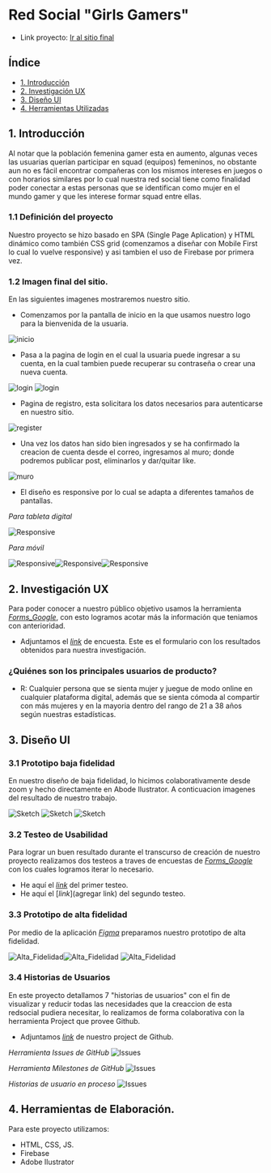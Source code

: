 
# Red Social "Girls Gamers"

- Link proyecto: [Ir al sitio final](https://danielaalcaladaboin.github.io/SCL019-social-network/src/index.html)

## Índice

* [1. Introducción](#1-Introducción)
* [2. Investigación UX](#2-Investigación-UX)
* [3. Diseño UI](#3-Diseño-UI)
* [4. Herramientas Utilizadas](#4-Herramientas-de-elaboración)

## 1. Introducción

Al notar que la población femenina gamer esta en aumento, algunas veces las usuarias querían participar en squad (equipos) femeninos, no obstante aun no es fácil encontrar compañeras con los mismos intereses en juegos o con horarios similares por lo cual nuestra  red social  tiene como finalidad poder conectar a estas personas que se identifican como mujer en el mundo gamer y que les interese formar squad entre ellas.

### 1.1 Definición del proyecto
Nuestro proyecto se hizo basado en SPA (Single Page Aplication) y HTML dinámico como también CSS grid (comenzamos a diseñar con Mobile First lo cual lo vuelve responsive) y asi tambien el uso de Firebase por primera vez.

### 1.2 Imagen final del sitio.

En las siguientes imagenes mostraremos nuestro sitio.

* Comenzamos por la pantalla de inicio en la que usamos nuestro logo para la bienvenida de la usuaria.

![inicio](images/IFS1.PNG)

* Pasa a la pagina de login en el cual la usuaria puede ingresar a su cuenta, en la cual tambien puede recuperar su contraseña o crear una nueva cuenta.

![login](images/IFS2.PNG)
![login](images/IFS3.PNG)

* Pagina de registro, esta solicitara los datos necesarios para autenticarse en nuestro sitio.

![register](images/IFS4.PNG)

* Una vez los datos han sido bien ingresados y se ha confirmado la creacion de cuenta desde el correo, ingresamos al muro; donde podremos publicar post, eliminarlos y dar/quitar like.

![muro](images/IFS5.PNG)

* El diseño es responsive por lo cual se adapta a diferentes tamaños de pantallas.

_Para tableta digital_

![Responsive](images/IFS6.PNG)

_Para móvil_

![Responsive](images/IFS8.PNG)![Responsive](images/IFS9.PNG)![Responsive](images/IFS7.PNG)


## 2. Investigación UX
Para poder conocer a nuestro público objetivo usamos la herramienta [_Forms_Google_](https://workspace.google.com/intl/es-419/products/forms/?utm_source=google&utm_medium=cpc&utm_campaign=latam-CL-all-es-dr-bkws-all-all-trial-e-dr-1011272-LUAC0011982&utm_content=text-ad-none-any-DEV_c-CRE_479425067880-ADGP_Hybrid%20%7C%20BKWS%20-%20MIX%20%7C%20Txt%20~%20Forms-KWID_43700057707270852-kwd-868999111187&utm_term=KW_crear%20google%20forms-ST_crear%20google%20forms&gclsrc=ds&gclsrc=ds), con esto logramos acotar más la información que teniamos con anterioridad.

* Adjuntamos el [_link_](https://docs.google.com/forms/d/1XEZL6fkU7Ic3_JFhvgJhaJ8oBXARNI0mEnmy7qwFRJg/viewanalytics) de encuesta.
Este es el formulario con los resultados obtenidos para nuestra investigación. 

### ¿Quiénes son los principales usuarios de producto?
* R: Cualquier persona que se sienta mujer y juegue de modo online en cualquier plataforma digital, además que se sienta cómoda al compartir con más mujeres y en la mayoria dentro del rango de 21 a 38 años según nuestras estadísticas.

## 3. Diseño UI
### 3.1 Prototipo baja fidelidad
En nuestro diseño de baja fidelidad, lo hicimos colaborativamente desde zoom y hecho directamente en Abode Ilustrator. A conticuacion imagenes del resultado de nuestro trabajo.

![Sketch](images/ProtBajaFidelidad1.png)
![Sketch](images/ProtBajaFidelidad2.png)
![Sketch](images/ProtBajaFidelidad3.png)

### 3.2 Testeo de Usabilidad
Para lograr un buen resultado durante el transcurso de creación de nuestro proyecto realizamos dos testeos a traves de encuestas de [_Forms_Google_](https://workspace.google.com/intl/es-419/products/forms/?utm_source=google&utm_medium=cpc&utm_campaign=latam-CL-all-es-dr-bkws-all-all-trial-e-dr-1011272-LUAC0011982&utm_content=text-ad-none-any-DEV_c-CRE_479425067880-ADGP_Hybrid%20%7C%20BKWS%20-%20MIX%20%7C%20Txt%20~%20Forms-KWID_43700057707270852-kwd-868999111187&utm_term=KW_crear%20google%20forms-ST_crear%20google%20forms&gclsrc=ds&gclsrc=ds) con los cuales logramos iterar lo necesario.
* He aquí el [_link_](https://docs.google.com/forms/d/1eWEE1zufOlCosedHUvRuLKqEhddaAe9Z6QJA9rgfFIk/viewanalytics) del primer testeo.
* He aquí el [_link_](agregar link) del segundo testeo.

### 3.3 Prototipo de alta fidelidad
Por medio de la aplicación [_Figma_](https://www.figma.com/community) preparamos nuestro prototipo de alta fidelidad.

![Alta_Fidelidad](images/PAF1.png)![Alta_Fidelidad](images/PAF2.png)
![Alta_Fidelidad](images/PAF3.png)

### 3.4 Historias de Usuarios
En este proyecto detallamos 7 "historias de usuarios" con el fin de visualizar y reducir todas las necesidades que la creaccion de esta redsocial pudiera necesitar, lo realizamos de forma colaborativa con la herramienta Project que provee Github.

* Adjuntamos [_link_](https://github.com/LunaConstanza/SCL019-social-network/projects/1) de nuestro project de Github.

_Herramienta Issues de GitHub_
![Issues](images/Github.jpg)

_Herramienta Milestones de GitHub_
![Issues](images/Github2.jpg)

_Historias de usuario en proceso_
![Issues](images/historiaU.jpg)

## 4. Herramientas de Elaboración.
Para este proyecto utilizamos:
* HTML, CSS, JS.
* Firebase
* Adobe Ilustrator